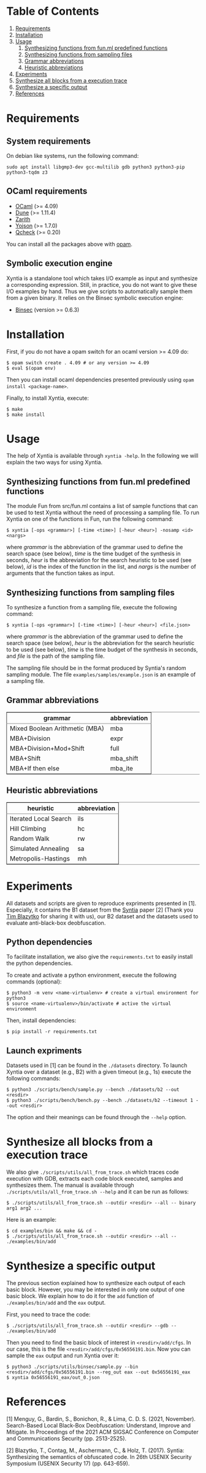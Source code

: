 
# Table of Contents

1.  [Requirements](#requirements)
2.  [Installation](#installation)
3.  [Usage](#usage)
    1.  [Synthesizing functions from fun.ml predefined functions](#synthesizing-functions-from-funml-predefined-functions)
    2.  [Synthesizing functions from sampling files](#synthesizing-functions-from-sampling-files)
    3.  [Grammar abbreviations](#grammar-abbreviations)
    4.  [Heuristic abbreviations](#heuristic-abbreviations)
4.  [Experiments](#experiments)
5.  [Synthesize all blocks from a execution trace](#synthesize-all-blocks-from-a-execution-trace)
6.  [Synthesize a specific output](#synthesize-a-specific-output)
7.  [References](#references)


# Requirements

## System requirements

On debian like systems, run the following command: 
```
sudo apt install libgmp3-dev gcc-multilib gdb python3 python3-pip python3-tqdm z3
```

## OCaml requirements

-   [OCaml](https://ocaml.org/docs/install.fr.html) (>= 4.09)
-   [Dune](https://github.com/ocaml/dune) (>= 1.11.4)
-   [Zarith](https://github.com/ocaml/Zarith)
-   [Yojson](https://github.com/ocaml-community/yojson) (>= 1.7.0)
-   [Qcheck](https://github.com/c-cube/qcheck/) (>= 0.20)

You can install all the packages above with [opam](https://opam.ocaml.org/).

## Symbolic execution engine

Xyntia is a standalone tool which takes I/O example as input and synthesize a corresponding expression. 
Still, in practice, you do not want to give these I/O examples by hand. 
Thus we give scripts to automatically sample them from a given binary. 
It relies on the Binsec symbolic execution engine:
-   [Binsec](https://binsec.github.io/) (version >= 0.6.3)

# Installation

First, if you do not have a opam switch for an ocaml version >= 4.09 do:
```
$ opam switch create . 4.09 # or any version >= 4.09
$ eval $(opam env)
```

Then you can install ocaml dependencies presented previously using `opam install <package-name>`.

Finally, to install Xyntia, execute:
```
$ make
$ make install
```

# Usage

The help of Xyntia is available through `xyntia -help`. In the following we will explain the two ways for using Xyntia. 

## Synthesizing functions from fun.ml predefined functions

The module Fun from src/fun.ml contains a list of sample functions that can be used to test Xyntia without the need of processing a sampling file.
To run Xyntia on one of the functions in Fun, run the following command:

```
$ xyntia [-ops <grammar>] [-time <time>] [-heur <heur>] -nosamp <id> <nargs>
```

where *grammar* is the abbreviation of the grammar used to define the search space (see below), *time* is the time budget of the synthesis in seconds, *heur* is the abbreviation for the search heuristic to be used (see below), *id* is the index of the function in the list, and *nargs* is the number of arguments that the function takes as input.


## Synthesizing functions from sampling files

To synthesize a function from a sampling file, execute the following command:

```
$ xyntia [-ops <grammar>] [-time <time>] [-heur <heur>] <file.json>
```
where *grammar* is the abbreviation of the grammar used to define the search space (see below), *heur* is the abbreviation for the search heuristic to be used (see below), *time* is the time budget of the synthesis in seconds, and *file* is the path of the sampling file.

The sampling file should be in the format produced by Syntia's random sampling module. The file `examples/samples/example.json` is an example of a sampling file.


## Grammar abbreviations

<table border="2" cellspacing="0" cellpadding="6" rules="groups" frame="hsides">


<colgroup>
<col  class="org-left" />

<col  class="org-left" />
</colgroup>
<thead>
<tr>
<th scope="col" class="org-left">grammar</th>
<th scope="col" class="org-left">abbreviation</th>
</tr>
</thead>

<tbody>
<tr>
<td class="org-left">Mixed Boolean Arithmetic (MBA)</td>
<td class="org-left">mba</td>
</tr>


<tr>
<td class="org-left">MBA+Division</td>
<td class="org-left">expr</td>
</tr>


<tr>
<td class="org-left">MBA+Division+Mod+Shift</td>
<td class="org-left">full</td>
</tr>


<tr>
<td class="org-left">MBA+Shift</td>
<td class="org-left">mba_shift</td>
</tr>


<tr>
<td class="org-left">MBA+If then else</td>
<td class="org-left">mba_ite</td>
</tr>
</tbody>
</table>

## Heuristic abbreviations

<table border="2" cellspacing="0" cellpadding="6" rules="groups" frame="hsides">


<colgroup>
<col  class="org-left" />

<col  class="org-left" />
</colgroup>
<thead>
<tr>
<th scope="col" class="org-left">heuristic</th>
<th scope="col" class="org-left">abbreviation</th>
</tr>
</thead>

<tbody>
<tr>
<td class="org-left">Iterated Local Search</td>
<td class="org-left">ils</td>
</tr>


<tr>
<td class="org-left">Hill Climbing</td>
<td class="org-left">hc</td>
</tr>


<tr>
<td class="org-left">Random Walk</td>
<td class="org-left">rw</td>
</tr>


<tr>
<td class="org-left">Simulated Annealing</td>
<td class="org-left">sa</td>
</tr>


<tr>
<td class="org-left">Metropolis-Hastings</td>
<td class="org-left">mh</td>
</tr>
</tbody>
</table>

# Experiments

All datasets and scripts are given to reproduce expriments presented in [1]. Especially, it contains the B1 dataset from the [Syntia](https://github.com/RUB-SysSec/syntia) paper [2] 
(Thank you [Tim Blazytko](https://synthesis.to/) for sharing it with us), our B2 dataset and the datasets used to evaluate anti-black-box deobfuscation.

## Python dependencies

To facilitate installation, we also give the `requirements.txt` to easily install the python dependencies.

To create and activate a python environment, execute the following commands (optional):
```
$ python3 -m venv <name-virtualenv> # create a virtual environment for python3
$ source <name-virtualenv>/bin/activate # active the virtual environment
```

Then, install dependencies:
```
$ pip install -r requirements.txt
```

## Launch expriments

Datasets used in [1] can be found in the `./datasets` directory.
To launch Xyntia over a dataset (e.g., B2) with a given timeout (e.g., 1s) execute the following commands:

```
$ python3 ./scripts/bench/sample.py --bench ./datasets/b2 --out <resdir>
$ python3 ./scripts/bench/bench.py --bench ./datasets/b2 --timeout 1 --out <resdir>
```

The option and their meanings can be found through the `--help` option.


# Synthesize all blocks from a execution trace

We also give `./scripts/utils/all_from_trace.sh` which traces code execution with GDB, extracts each code block executed, samples and synthesizes them.
The manual is available through `./scripts/utils/all_from_trace.sh --help` and it can be run as follows: 

```
$ ./scripts/utils/all_from_trace.sh --outdir <resdir> --all -- binary arg1 arg2 ...
```

Here is an example:

```
$ cd examples/bin && make && cd -
$ ./scripts/utils/all_from_trace.sh --outdir <resdir> --all -- ./examples/bin/add
```

# Synthesize a specific output

The previous section explained how to synthesize each output of each basic block. However, you may be interested in only one output of one basic block.
We explain how to do it for the `add` function of `./examples/bin/add` and the `eax` output.

First, you need to trace the code:
```
$ ./scripts/utils/all_from_trace.sh --outdir <resdir> --gdb -- ./examples/bin/add
```

Then you need to find the basic block of interest in `<resdir>/add/cfgs`. In our case, this is the file `<resdir>/add/cfgs/0x56556191.bin`. 
Now you can sample the `eax` output and run Xyntia over it:

```
$ python3 ./scripts/utils/binsec/sample.py --bin <resdir>/add/cfgs/0x56556191.bin --reg_out eax --out 0x56556191_eax
$ xyntia 0x56556191_eax/out_0.json
```

# References

[1] Menguy, G., Bardin, S., Bonichon, R., & Lima, C. D. S. (2021, November). Search-Based Local Black-Box Deobfuscation: Understand, Improve and Mitigate. In Proceedings of the 2021 ACM SIGSAC Conference on Computer and Communications Security (pp. 2513-2525).

[2] Blazytko, T., Contag, M., Aschermann, C., & Holz, T. (2017). Syntia: Synthesizing the semantics of obfuscated code. In 26th USENIX Security Symposium (USENIX Security 17) (pp. 643-659).

